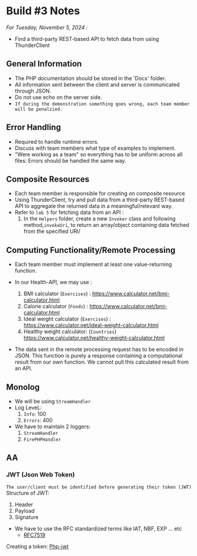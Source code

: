 # Build #3 Notes

*For Tuesday, November 5, 2024 :*
- Find a third-party REST-based API to fetch data from using ThunderClient

## General Information
- The PHP documentation should be stored in the 'Docs' folder.
- All information sent between the client and server is communicated through JSON.
- Do not use echo on the server side.
- `If during the demonstration something goes wrong, each team member will be penalzied.`

## Error Handling
- Required to handle runtime errors.
- Discuss with team members what type of examples to implement.
- "Were working as a team" so everything has to be uniform across all files: Errors should be handled the same way.

## Composite Resources
- Each team member is responsible for creating on composite resource
- Using ThunderClient, try and pull data from a third-party REST-based API to aggregate the returned data in a meaningful/relevant way.
- Refer to `lab 5` for fetching data from an API :
  1. In the `Helpers` folder, create a new `Invoker` class and following method,`invokeUri`, to return an array/object containing data fetched from the specified URI/

## Computing Functionality/Remote Processing
- Each team member must implement at least one value-returning function.
- In our Health-API, we may use :
  1. BMI calculator (`Exercises`) : https://www.calculator.net/bmi-calculator.html
  2. Calorie calculator (`Foods`) : https://www.calculator.net/bmi-calculator.html
  3. Ideal weight calculator (`Exercises`) : https://www.calculator.net/ideal-weight-calculator.html
  4. Healthy weight calculator: (`Countries`) https://www.calculator.net/healthy-weight-calculator.html

- The data sent in the remote processing request has to be encoded in JSON. This function is purely a response containing a computational result from our own function. We cannot pull this calculated result from an API.

## Monolog
- We will be using `StreamHandler` 
- Log LeveL:
  1. `Info`: 100 
  2. `Errors`: 400
- We have to maintain 2 loggers:
  1. `StreamHandler`
  2. `FirePHPHandler`

## AA
### JWT (Json Web Token)
`The user/client must be identified before generating their token (JWT)`
Structure of JWT:
1. Header
2. Payload
3. Signature
- We have to use the RFC standardized terms like IAT, NBF, EXP ... etc
  - [RFC7519](https://datatracker.ietf.org/doc/html/rfc7519#section-4.1.1)

Creating a token: [Php-jwt](https://github.com/firebase/php-jwt)

